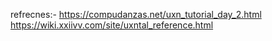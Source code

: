 refrecnes:- 
https://compudanzas.net/uxn_tutorial_day_2.html
https://wiki.xxiivv.com/site/uxntal_reference.html